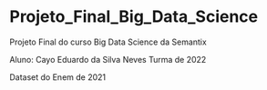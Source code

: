 # Projeto_Final_Big_Data_Science
Projeto Final do curso Big Data Science da Semantix

Aluno: Cayo Eduardo da Silva Neves
Turma de 2022

Dataset do Enem de 2021